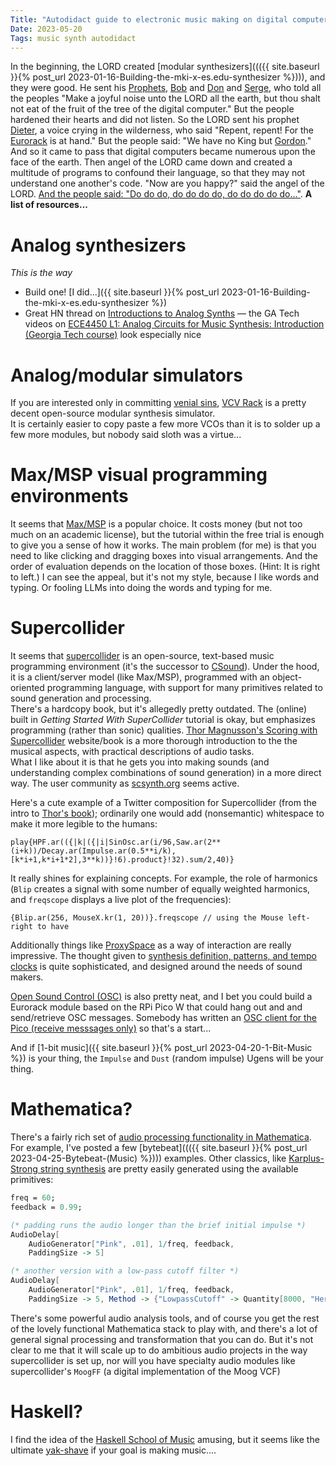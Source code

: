 ```yaml
---
Title: "Autodidact guide to electronic music making on digital computers"
Date: 2023-05-20
Tags: music synth autodidact
---
```


In the beginning, the LORD created [modular synthesizers]((({{ site.baseurl }}{% post_url 2023-01-16-Building-the-mki-x-es.edu-synthesizer %}))), and they were good. He sent his [Prophets](https://en.wikipedia.org/wiki/Prophet-5), [Bob](https://en.wikipedia.org/wiki/Robert_Moog) and [Don](https://en.wikipedia.org/wiki/Don_Buchla) and [Serge](https://en.wikipedia.org/wiki/Serge_Tcherepnin), who told all the peoples "Make a joyful noise unto the LORD all the earth, but thou shalt not eat of the fruit of the tree of the digital computer."  But the people hardened their hearts and did not listen.  So the LORD sent his prophet [Dieter](https://doepfer.de/home.htm), a voice crying in the wilderness, who said "Repent, repent! For the [Eurorack](https://en.wikipedia.org/wiki/Eurorack) is at hand." But the people said: "We have no King but [Gordon](https://en.wikipedia.org/wiki/Moore's_law)."  And so it came to pass that digital computers became numerous upon the face of the earth.  Then angel of the LORD came down and created a multitude of programs to confound their language, so that they may not understand one another's code.  "Now are you happy?" said the angel of the LORD.  [And the people said: "Do do do, do do do do, do do do do do..."](https://www.youtube.com/watch?v=PSafh_G3skU).  **A list of resources...**

# Analog synthesizers

*This is the way*

- Build one!  [I did...]({{ site.baseurl }}{% post_url 2023-01-16-Building-the-mki-x-es.edu-synthesizer %})
- Great HN thread on [Introductions to Analog Synths](https://news.ycombinator.com/item?id=27822489) — the GA Tech videos on [ECE4450 L1: Analog Circuits for Music Synthesis: Introduction (Georgia Tech course)](https://www.youtube.com/watch?v=mYk8r3QlNi8&list=PLOunECWxELQS5bMdWo9VhmZtsCjhjYNcV) look especially nice

# Analog/modular simulators

If you are interested only in committing [venial sins](http://www.scborromeo.org/ccc/p3s1c1a8.htm), [VCV Rack](https://vcvrack.com) is a pretty decent open-source modular synthesis simulator.  
It is certainly easier to copy paste a few more VCOs than it is to solder up a few more modules, but nobody said sloth was a virtue...

# Max/MSP visual programming environments

It seems that [Max/MSP](https://cycling74.com/products/max) is a popular choice. 
It costs money (but not too much on an academic license), but the tutorial within the free trial is enough to give you a sense of how it works.
 The main problem (for me) is that you need to like clicking and dragging boxes into visual arrangements. 
 And the order of evaluation depends on the location of those boxes.  (Hint: It is right to left.) 
I can see the appeal, but it's not my style, because I like words and typing.  Or fooling LLMs into doing the words and typing for me.

# Supercollider 

It seems that [supercollider](https://supercollider.github.io) is an open-source, text-based music programming environment (it's the successor to [CSound]()).
Under the hood, it is a client/server model (like Max/MSP), programmed with an object-oriented programming language, with support for many primitives related to sound generation and processing.  
There's a hardcopy book, but it's allegedly pretty outdated.
The (online) built in *Getting Started With SuperCollider* tutorial is okay, but emphasizes programming (rather than sonic) qualities.
[Thor Magnusson's Scoring with Supercollider](https://thormagnusson.gitbooks.io/scoring/content/index.html) website/book is a more thorough introduction to the the musical aspects, with practical descriptions of audio tasks.  
What I like about it is that he gets you into making sounds (and understanding complex combinations of sound generation) in a more direct way.
The user community as [scsynth.org](https://scsynth.org) seems active.

Here's a cute example of a Twitter composition for Supercollider (from the intro to [Thor's book](https://thormagnusson.gitbooks.io/scoring/content/index.html)); ordinarily one would add (nonsemantic) whitespace to make it more legible to the humans:
```
play{HPF.ar(({|k|({|i|SinOsc.ar(i/96,Saw.ar(2**(i+k))/Decay.ar(Impulse.ar(0.5**i/k),[k*i+1,k*i+1*2],3**k))}!6).product}!32).sum/2,40)}
```

It really shines for explaining concepts.  For example, the role of harmonics (`Blip` creates a signal with some number of equally weighted harmonics, and `freqscope` displays a live plot of the frequencies):
```
{Blip.ar(256, MouseX.kr(1, 20))}.freqscope // using the Mouse left-right to have 
```

Additionally things like [ProxySpace](https://thormagnusson.gitbooks.io/scoring/content/PartI/chapter_2.html) as a way of interaction are really impressive.  The thought given to [synthesis definition, patterns, and tempo clocks](https://thormagnusson.gitbooks.io/scoring/content/PartI/chapter_3.html) is quite sophisticated, and designed around the needs of sound makers.

[Open Sound Control (OSC)](https://thormagnusson.gitbooks.io/scoring/content/PartI/chapter_4.html) is also pretty neat, and I bet you could build a Eurorack module based on the RPi Pico W that could hang out and and send/retrieve OSC messages.  Somebody has written an [OSC client for the Pico (receive messsages only)](https://github.com/madskjeldgaard/PicoOSC) so that's a start...

And if [1-bit music]({{ site.baseurl }}{% post_url 2023-04-20-1-Bit-Music %}) is your thing, the `Impulse` and `Dust` (random impulse) Ugens will be your thing.

# Mathematica?

There's a fairly rich set of [audio processing functionality in Mathematica](http://reference.wolfram.com/language/guide/AudioProcessing.html).  
For example, I've posted a few [bytebeat]((({{ site.baseurl }}{% post_url 2023-04-25-Bytebeat-(Music) %}))) examples.  Other classics, like [Karplus-Strong string synthesis](https://en.wikipedia.org/wiki/Karplus–Strong_string_synthesis) are pretty easily generated using the available primitives:
```mathematica
freq = 60;
feedback = 0.99;

(* padding runs the audio longer than the brief initial impulse *)
AudioDelay[
    AudioGenerator["Pink", .01], 1/freq, feedback, 
    PaddingSize -> 5]

(* another version with a low-pass cutoff filter *)    
AudioDelay[
    AudioGenerator["Pink", .01], 1/freq, feedback, 
    PaddingSize -> 5, Method -> {"LowpassCutoff" -> Quantity[8000, "Hertz"]}]
```

There's some powerful audio analysis tools, and of course you get the rest of the lovely functional Mathematica stack to play with, and there's a lot of general signal processing and transformation that you can do.
But it's not clear to me that it will scale up to do ambitious audio projects in the way supercollider is set up, nor will you have specialty audio modules like supercollider's `MoogFF` (a digital implementation of the Moog VCF)


# Haskell?

I find the idea of the [Haskell School of Music](https://amzn.to/3BOhacs) amusing, but it seems like the ultimate [yak-shave](https://en.wiktionary.org/wiki/yak_shaving) if your goal is making music....

